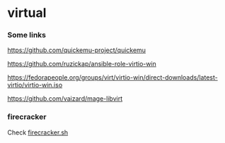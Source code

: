# virtual

### Some links

https://github.com/quickemu-project/quickemu

https://github.com/ruzickap/ansible-role-virtio-win

https://fedorapeople.org/groups/virt/virtio-win/direct-downloads/latest-virtio/virtio-win.iso

https://github.com/vaizard/mage-libvirt



### firecracker

Check [firecracker.sh](/fireckracker/firecracker.sh)
